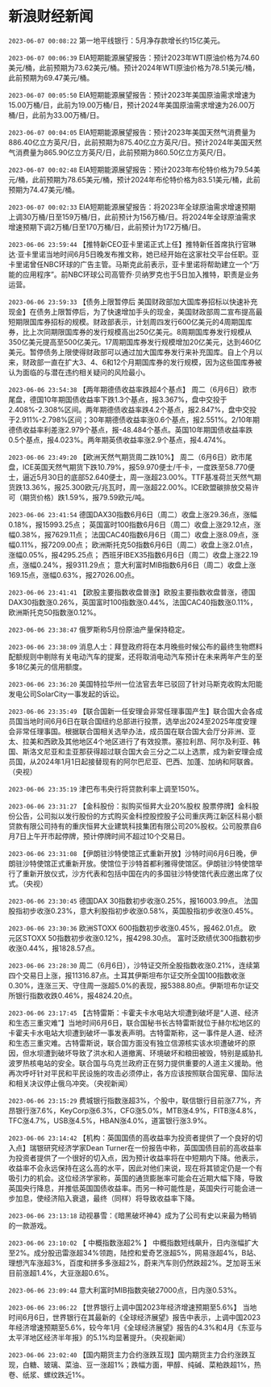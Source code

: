 # 新浪财经新闻
`2023-06-07 00:08:22` 第一地平线银行：5月净存款增长约15亿美元。

`2023-06-07 00:06:39` EIA短期能源展望报告：预计2023年WTI原油价格为74.60美元/桶，此前预期为73.62美元/桶。预计2024年WTI原油价格为78.51美元/桶，此前预期为69.47美元/桶。

`2023-06-07 00:05:50` EIA短期能源展望报告：预计2023年美国原油需求增速为15.00万桶/日，此前为19.00万桶/日，预计2024年美国原油需求增速为26.00万桶/日，此前为33.00万桶/日。

`2023-06-07 00:04:05` EIA短期能源展望报告：预计2023年美国天然气消费量为886.40亿立方英尺/日，此前预期为875.40亿立方英尺/日。预计2024年美国天然气消费量为865.90亿立方英尺/日，此前预期为860.50亿立方英尺/日。

`2023-06-07 00:02:48` EIA短期能源展望报告：预计2023年布伦特价格为79.54美元/桶，此前预期为78.65美元/桶，预计2024年布伦特价格为83.51美元/桶，此前预期为74.47美元/桶。

`2023-06-07 00:02:33` EIA短期能源展望报告：将2023年全球原油需求增速预期上调30万桶/日至159万桶/日，此前预计为156万桶/日。将2024年全球原油需求增速预期下调2万桶/日至170万桶/日，此前预计为172万桶/日。

`2023-06-06 23:59:44` 【推特新CEO亚卡里诺正式上任】推特新任首席执行官琳达·亚卡里诺当地时间6月5日晚发布推文称，她已经开始在这家社交平台任职。亚卡里诺曾任NBC环球的广告主管。马斯克此前表示，亚卡里诺将帮助建立一个“万能的应用程序”。前NBC环球公司高管乔·贝纳罗克也于5日加入推特，职责是业务运营。

`2023-06-06 23:59:33` 【债务上限暂停后 美国财政部加大国库券招标以快速补充现金】在债务上限暂停后，为了快速增加手头的现金，美国财政部周二宣布提高最短期限国库券招标的规模。财政部表示，计划周四发行600亿美元的4周期国库券，比上次同期限国库券的发行规模高出250亿美元。8周期国库券发行规模从350亿美元提高至500亿美元。17周期国库券发行规模增加20亿美元，达到460亿美元。暂停债务上限使得财政部可以通过加大国库券发行来补充国库。自上个月以来，财政部一直在扩大3、4、6和12个月期国库券的发行规模，因为这些国库券被认为面临的与潜在违约相关疑问的风险最小。

`2023-06-06 23:54:38` 【两年期德债收益率跌超4个基点】 周二（6月6日）欧市尾盘，德国10年期国债收益率下跌1.3个基点，报3.367%，盘中交投于2.408%-2.308%区间。两年期德债收益率跌4.2个基点，报2.847%，盘中交投于2.911%-2.798%区间；30年期德债收益率涨0.6个基点，报2.551%。2/10年期德债收益率利差涨2.979个基点，报-48.484个基点。英国10年期国债收益率跌0.5个基点，报4.023%。两年期英债收益率涨2.9个基点，报4.474%。

`2023-06-06 23:49:20` 【欧洲天然气期货周二跌10%】 周二（6月6日）欧市尾盘，ICE英国天然气期货下跌10.79%，报59.970便士/千卡，一度跌至58.770便士，逼近5月30日的底部52.640便士，周一涨超23.00%。TTF基准荷兰天然气期货跌13.36%，报25.300欧元/兆瓦时，周一涨超22.00%。ICE欧盟碳排放交易许可（期货价格）跌1.59%，报79.59欧元/吨。

`2023-06-06 23:41:54`   德国DAX30指数6月6日（周二）收盘上涨29.36点，涨幅0.18%，报15993.25点；
英国富时100指数6月6日（周二）收盘上涨29.12点，涨幅0.38%，报7629.11点；
法国CAC40指数6月6日（周二）收盘上涨8.09点，涨幅0.11%，报7209.00点；
欧洲斯托克50指数6月6日（周二）收盘上涨2.01点，涨幅0.05%，报4295.25点；
西班牙IBEX35指数6月6日（周二）收盘上涨22.19点，涨幅0.24%，报9311.29点；
意大利富时MIB指数6月6日（周二）收盘上涨169.15点，涨幅0.63%，报27026.00点。

`2023-06-06 23:41:41` 【欧股主要指数收盘普涨】欧股主要指数收盘普涨，德国DAX30指数涨0.26%，英国富时100指数涨0.44%，法国CAC40指数涨0.11%，欧洲斯托克50指数涨0.12%。

`2023-06-06 23:38:47` 俄罗斯称5月份原油产量保持稳定。

`2023-06-06 23:38:09` 消息人士：拜登政府将在本月晚些时候公布的最终生物燃料配额规则中剔除有关电动汽车的提案，还将取消电动汽车预计在未来两年产生的至多18亿美元的信用额度。

`2023-06-06 23:36:20` 美国特拉华州一位法官去年已驳回了针对马斯克收购太阳能发电公司SolarCity一事发起的诉讼。

`2023-06-06 23:35:49` 【联合国新一任安理会非常任理事国产生】联合国大会各成员国当地时间6月6日在联合国纽约总部进行投票，选举出2024至2025年度安理会非常任理事国。根据联合国相关选举办法，成员国在联合国大会厅分非洲、亚太、拉美和西欧及其他地区4个地区进行了有效投票。塞拉利昂、阿尔及利亚、韩国、斯洛文尼亚和圭亚那获得超过联合国大会三分之二以上选票，成为新安理会成员国，从2024年1月1日起接替现有的阿尔巴尼亚、巴西、加蓬、加纳和阿联酋。（央视）

`2023-06-06 23:35:19` 津巴布韦央行将贷款利率上调至150%。

`2023-06-06 23:31:27` 【金科股份：拟购买恒昇大业20%股权 股票停牌】金科股份公告，公司拟以发行股份的方式购买金科控股控股子公司重庆两江新区科易小额贷款有限公司持有的重庆恒昇大业建筑科技集团有限公司20%股权。公司股票自6月7日上午开市起停牌，预计停牌时间不超过10个交易日。

`2023-06-06 23:31:08` 【伊朗驻沙特使馆正式重新开放】沙特时间6月6日晚，伊朗驻沙特使馆正式重新开放。使馆位于沙特首都利雅得使馆区。伊朗驻沙特使馆举行了重新开放仪式，沙方代表和包括中国在内的多国驻沙特使馆代表应邀出席了仪式。（央视）

`2023-06-06 23:30:45` 德国DAX 30指数初步收涨0.25%，报16003.99点。
法国股指初步收涨0.23%，意大利股指初步收涨0.58%，英国股指初步收涨0.45%。

`2023-06-06 23:30:36` 欧洲STOXX 600指数初步收涨0.45%，报462.01点。
欧元区STOXX 50指数初步收涨0.12%，报4298.30点。
富时泛欧绩优300指数初步收涨0.44%，报1828.57点。

`2023-06-06 23:28:30` 周二（6月6日），沙特证交所全股指数收涨0.21%，连续第四个交易日上涨，报11316.87点。土耳其伊斯坦布尔证交所全国100指数收涨0.30%，连涨三天、守住周一涨超5.0%的表现，报5388.80点。伊斯坦布尔证交所银行指数收跌0.46%，报4824.20点。

`2023-06-06 23:17:45` 【古特雷斯：卡霍夫卡水电站大坝遭到破坏是“人道、经济和生态三重灾难”】当地时间6月6日，联合国秘书长古特雷斯就位于赫尔松地区的卡霍夫卡水电站大坝遭到破坏一事发表声明。古特雷斯称，这一事件是人道、经济和生态三重灾难。古特雷斯说，联合国方面没有独立信源核实该水坝遭破坏的原因，但水坝遭到破坏导致了洪水和人道撤离、环境破坏和粮田被毁，特别是威胁扎波罗热核电站的安全。联合国与乌克兰政府正在努力提供重要的人道主义援助。他再次呼吁针对平民和平民设施的攻击必须停止，各方应该按照联合国宪章、国际法和相关决议停止俄乌冲突。（央视新闻）

`2023-06-06 23:15:29` 费城银行指数涨超3%，个股中，联信银行目前涨7.7%，齐昂银行涨7.6%，KeyCorp涨6.3%，CFG涨5.0%，MTB涨4.9%，FITB涨4.8%，TFC涨4.7%，USB涨4.5%，HBAN涨4.0%，道富银行涨3.9%。

`2023-06-06 23:14:42` 【机构：英国国债的高收益率为投资者提供了一个良好的切入点】瑞银研究经济学家Dean Turner在一份报告中称，英国国债目前的高收益率为投资者提供了一个很好的切入点，因为预计收益率将在中短期内下降。他表示，收益率不会永远保持在这么高的水平，因此对他们来说，现在将其锁定仍是一个有吸引力的机会。这位经济学家称，英国的通货膨胀率可能会在近期大幅下降，导致英国央行降息，并推低英国国债收益率。而另一种可能性是，英国央行可能会进一步加息，使经济陷入衰退，最终（同样）将导致收益率下降。

`2023-06-06 23:13:18` 动视暴雪：《暗黑破坏神4》成为了公司有史以来最为畅销的一款游戏。

`2023-06-06 23:10:02` 【 中概指数涨超2% 】 中概指数短线飙升，日内涨幅扩大至2%。成分股迅雷涨超34%领跑，陆控和爱奇艺涨超5%，网易涨超4%，B站、理想汽车涨超3%，百度和拼多多涨超2%，蔚来汽车则仍然跌超2%。芝加哥玉米目前涨超1.4%，大豆涨超0.6%。

`2023-06-06 23:09:44` 意大利富时MIB指数突破27000点，日内涨0.53%。

`2023-06-06 23:06:22` 【世界银行上调中国2023年经济增速预期至5.6%】 当地时间6月6日，世界银行在其最新的《全球经济展望》报告中表示，上调中国2023年经济增速预期至5.6%，较今年1月《全球经济展望》报告的4.3%和4月《东亚与太平洋地区经济半年报》的5.1%均显著提升。（央视新闻）

`2023-06-06 23:02:40` 【国内期货主力合约涨跌互现】国内期货主力合约涨跌互现，白糖、玻璃、菜油、豆一涨超1%；跌幅方面，甲醇、纯碱、菜粕跌超1%，热卷、纸浆、螺纹跌近1%。

